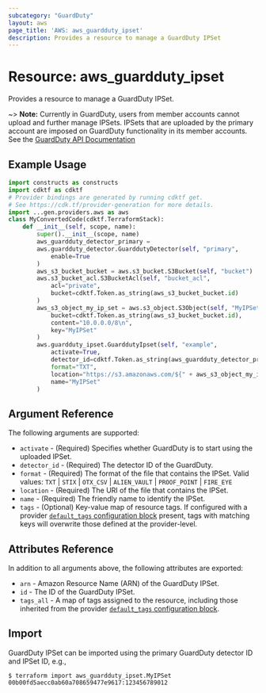 ```yaml
---
subcategory: "GuardDuty"
layout: aws
page_title: 'AWS: aws_guardduty_ipset'
description: Provides a resource to manage a GuardDuty IPSet
---
```


# Resource: aws_guardduty_ipset

Provides a resource to manage a GuardDuty IPSet.

~> **Note:** Currently in GuardDuty, users from member accounts cannot upload and further manage IPSets. IPSets that are uploaded by the primary account are imposed on GuardDuty functionality in its member accounts. See the [GuardDuty API Documentation](https://docs.aws.amazon.com/guardduty/latest/ug/create-ip-set.html)

## Example Usage

```python
import constructs as constructs
import cdktf as cdktf
# Provider bindings are generated by running cdktf get.
# See https://cdk.tf/provider-generation for more details.
import ...gen.providers.aws as aws
class MyConvertedCode(cdktf.TerraformStack):
    def __init__(self, scope, name):
        super().__init__(scope, name)
        aws_guardduty_detector_primary =
        aws.guardduty_detector.GuarddutyDetector(self, "primary",
            enable=True
        )
        aws_s3_bucket_bucket = aws.s3_bucket.S3Bucket(self, "bucket")
        aws.s3_bucket_acl.S3BucketAcl(self, "bucket_acl",
            acl="private",
            bucket=cdktf.Token.as_string(aws_s3_bucket_bucket.id)
        )
        aws_s3_object_my_ip_set = aws.s3_object.S3Object(self, "MyIPSet",
            bucket=cdktf.Token.as_string(aws_s3_bucket_bucket.id),
            content="10.0.0.0/8\n",
            key="MyIPSet"
        )
        aws.guardduty_ipset.GuarddutyIpset(self, "example",
            activate=True,
            detector_id=cdktf.Token.as_string(aws_guardduty_detector_primary.id),
            format="TXT",
            location="https://s3.amazonaws.com/${" + aws_s3_object_my_ip_set.bucket + "}/${" + aws_s3_object_my_ip_set.key + "}",
            name="MyIPSet"
        )
```

## Argument Reference

The following arguments are supported:

* `activate` - (Required) Specifies whether GuardDuty is to start using the uploaded IPSet.
* `detector_id` - (Required) The detector ID of the GuardDuty.
* `format` - (Required) The format of the file that contains the IPSet. Valid values: `TXT` | `STIX` | `OTX_CSV` | `ALIEN_VAULT` | `PROOF_POINT` | `FIRE_EYE`
* `location` - (Required) The URI of the file that contains the IPSet.
* `name` - (Required) The friendly name to identify the IPSet.
* `tags` - (Optional) Key-value map of resource tags. If configured with a provider [`default_tags` configuration block](https://registry.terraform.io/providers/hashicorp/aws/latest/docs#default_tags-configuration-block) present, tags with matching keys will overwrite those defined at the provider-level.

## Attributes Reference

In addition to all arguments above, the following attributes are exported:

* `arn` - Amazon Resource Name (ARN) of the GuardDuty IPSet.
* `id` - The ID of the GuardDuty IPSet.
* `tags_all` - A map of tags assigned to the resource, including those inherited from the provider [`default_tags` configuration block](https://registry.terraform.io/providers/hashicorp/aws/latest/docs#default_tags-configuration-block).

## Import

GuardDuty IPSet can be imported using the primary GuardDuty detector ID and IPSet ID, e.g.,

```
$ terraform import aws_guardduty_ipset.MyIPSet 00b00fd5aecc0ab60a708659477e9617:123456789012
```

<!-- cache-key: cdktf-0.17.0-pre.15 input-b4e5c8da46552fe47fa4d9974af0c9b5120942b25725a262c0575adb1179c76a -->